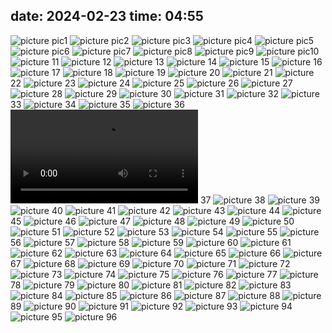 date: 2024-02-23
time: 04:55
---

![picture](https://github.com/efhai2408/Blog/blob/main/pics/Cpe375%20investory/20240206_133636.jpg)
pic1
![picture](https://github.com/efhai2408/Blog/blob/main/pics/Cpe375%20investory/20240206_134030.jpg)
pic2
![picture](https://github.com/efhai2408/Blog/blob/main/pics/Cpe375%20investory/20240206_134453.jpg)
pic3
![picture](https://github.com/efhai2408/Blog/blob/main/pics/Cpe375%20investory/20240206_134511.jpg)
pic4
![picture](https://github.com/efhai2408/Blog/blob/main/pics/Cpe375%20investory/20240206_141644.jpg)
pic5
![picture](https://github.com/efhai2408/Blog/blob/main/pics/Cpe375%20investory/20240206_141817.jpg)
pic6
![picture](https://github.com/efhai2408/Blog/blob/main/pics/Cpe375%20investory/20240206_141907.jpg)
pic7
![picture](https://github.com/efhai2408/Blog/blob/main/pics/Cpe375%20investory/20240206_142154.jpg)
pic8
![picture](https://github.com/efhai2408/Blog/blob/main/pics/Cpe375%20investory/20240206_142518.jpg)
pic9
![picture](https://github.com/efhai2408/Blog/blob/main/pics/Cpe375%20investory/20240206_143426.jpg)
pic10
![picture](https://github.com/efhai2408/Blog/blob/main/pics/Cpe375%20investory/20240206_143852.jpg)
11
![picture](https://github.com/efhai2408/Blog/blob/main/pics/Cpe375%20investory/20240206_144222.jpg)
12
![picture](https://github.com/efhai2408/Blog/blob/main/pics/Cpe375%20investory/20240206_144243.jpg)
13
![picture](https://github.com/efhai2408/Blog/blob/main/pics/Cpe375%20investory/20240206_144413.jpg)
14
![picture](https://github.com/efhai2408/Blog/blob/main/pics/Cpe375%20investory/20240206_150210.jpg)
15
![picture](https://github.com/efhai2408/Blog/blob/main/pics/Cpe375%20investory/20240206_150524.jpg)
16
![picture](https://github.com/efhai2408/Blog/blob/main/pics/Cpe375%20investory/20240206_150527.jpg)
17
![picture](https://github.com/efhai2408/Blog/blob/main/pics/Cpe375%20investory/20240206_150704.jpg)
18
![picture](https://github.com/efhai2408/Blog/blob/main/pics/Cpe375%20investory/20240206_150706.jpg)
19
![picture](https://github.com/efhai2408/Blog/blob/main/pics/Cpe375%20investory/20240206_150939.jpg)
20
![picture](https://github.com/efhai2408/Blog/blob/main/pics/Cpe375%20investory/20240206_150941.jpg)
21
![picture](https://github.com/efhai2408/Blog/blob/main/pics/Cpe375%20investory/20240206_150943.jpg)
22
![picture](https://github.com/efhai2408/Blog/blob/main/pics/Cpe375%20investory/20240206_151133.jpg)
23
![picture](https://github.com/efhai2408/Blog/blob/main/pics/Cpe375%20investory/20240206_151220.jpg)
24
![picture](https://github.com/efhai2408/Blog/blob/main/pics/Cpe375%20investory/20240206_151256.jpg)
25
![picture](https://github.com/efhai2408/Blog/blob/main/pics/Cpe375%20investory/20240206_151259.jpg)
26
![picture](https://github.com/efhai2408/Blog/blob/main/pics/Cpe375%20investory/20240206_151853.jpg)
27
![picture](https://github.com/efhai2408/Blog/blob/main/pics/Cpe375%20investory/20240206_151924.jpg)
28
![picture](https://github.com/efhai2408/Blog/blob/main/pics/Cpe375%20investory/20240206_151933.jpg)
29
![picture](https://github.com/efhai2408/Blog/blob/main/pics/Cpe375%20investory/20240206_151937.jpg)
30
![picture](https://github.com/efhai2408/Blog/blob/main/pics/Cpe375%20investory/20240206_152001.jpg)
31
![picture](https://github.com/efhai2408/Blog/blob/main/pics/Cpe375%20investory/20240206_152019.jpg)
32
![picture](https://github.com/efhai2408/Blog/blob/main/pics/Cpe375%20investory/20240206_152031.jpg)
33
![picture](https://github.com/efhai2408/Blog/blob/main/pics/Cpe375%20investory/20240206_152040.jpg)
34
![picture](https://github.com/efhai2408/Blog/blob/main/pics/Cpe375%20investory/20240206_152134.jpg)
35
![picture](https://github.com/efhai2408/Blog/blob/main/pics/Cpe375%20investory/20240206_152142.jpg)
36
![picture](https://github.com/efhai2408/Blog/blob/main/pics/Cpe375%20investory/20240206_152228.mp4)
37
![picture](https://github.com/efhai2408/Blog/blob/main/pics/Cpe375%20investory/20240206_152253.jpg)
38
![picture](https://github.com/efhai2408/Blog/blob/main/pics/Cpe375%20investory/20240206_152337.jpg)
39
![picture](https://github.com/efhai2408/Blog/blob/main/pics/Cpe375%20investory/20240206_152350.jpg)
40
![picture](https://github.com/efhai2408/Blog/blob/main/pics/Cpe375%20investory/20240206_152453.jpg)
41
![picture](https://github.com/efhai2408/Blog/blob/main/pics/Cpe375%20investory/20240206_152455.jpg)
42
![picture](https://github.com/efhai2408/Blog/blob/main/pics/Cpe375%20investory/20240206_152606.jpg)
43
![picture](https://github.com/efhai2408/Blog/blob/main/pics/Cpe375%20investory/20240206_152614.jpg)
44
![picture](https://github.com/efhai2408/Blog/blob/main/pics/Cpe375%20investory/20240206_152616.jpg)
45
![picture](https://github.com/efhai2408/Blog/blob/main/pics/Cpe375%20investory/20240206_152716.jpg)
46
![picture](https://github.com/efhai2408/Blog/blob/main/pics/Cpe375%20investory/20240206_152903.jpg)
47
![picture](https://github.com/efhai2408/Blog/blob/main/pics/Cpe375%20investory/20240206_153055.jpg)
48
![picture](https://github.com/efhai2408/Blog/blob/main/pics/Cpe375%20investory/20240206_153100.jpg)
49
![picture](https://github.com/efhai2408/Blog/blob/main/pics/Cpe375%20investory/20240206_153349.jpg)
50
![picture](https://github.com/efhai2408/Blog/blob/main/pics/Cpe375%20investory/20240206_153648.jpg)
51
![picture](https://github.com/efhai2408/Blog/blob/main/pics/Cpe375%20investory/20240206_154029.jpg)
52
![picture](https://github.com/efhai2408/Blog/blob/main/pics/Cpe375%20investory/20240206_154256.jpg)
53
![picture](https://github.com/efhai2408/Blog/blob/main/pics/Cpe375%20investory/20240206_154306.jpg)
54
![picture](https://github.com/efhai2408/Blog/blob/main/pics/Cpe375%20investory/20240206_154457.jpg)
55
![picture](https://github.com/efhai2408/Blog/blob/main/pics/Cpe375%20investory/20240206_154605.jpg)
56
![picture](https://github.com/efhai2408/Blog/blob/main/pics/Cpe375%20investory/20240206_154713.jpg)
57
![picture](https://github.com/efhai2408/Blog/blob/main/pics/Cpe375%20investory/20240206_155024.jpg)
58
![picture](https://github.com/efhai2408/Blog/blob/main/pics/Cpe375%20investory/20240206_155035.jpg)
59
![picture](https://github.com/efhai2408/Blog/blob/main/pics/Cpe375%20investory/20240206_155042.jpg)
60
![picture](https://github.com/efhai2408/Blog/blob/main/pics/Cpe375%20investory/20240206_155051.jpg)
61
![picture](https://github.com/efhai2408/Blog/blob/main/pics/Cpe375%20investory/20240206_155155.jpg)
62
![picture](https://github.com/efhai2408/Blog/blob/main/pics/Cpe375%20investory/20240206_155156.jpg)
63
![picture](https://github.com/efhai2408/Blog/blob/main/pics/Cpe375%20investory/20240206_155216.jpg)
64
![picture](https://github.com/efhai2408/Blog/blob/main/pics/Cpe375%20investory/20240206_155344.jpg)
65
![picture](https://github.com/efhai2408/Blog/blob/main/pics/Cpe375%20investory/20240206_160340.jpg)
66
![picture](https://github.com/efhai2408/Blog/blob/main/pics/Cpe375%20investory/20240206_160622.jpg)
67
![picture](https://github.com/efhai2408/Blog/blob/main/pics/Cpe375%20investory/20240206_161428.jpg)
68
![picture](https://github.com/efhai2408/Blog/blob/main/pics/Cpe375%20investory/20240206_161434.jpg)
69
![picture](https://github.com/efhai2408/Blog/blob/main/pics/Cpe375%20investory/20240206_161436.jpg)
70
![picture](https://github.com/efhai2408/Blog/blob/main/pics/Cpe375%20investory/20240206_161440.jpg)
71
![picture](https://github.com/efhai2408/Blog/blob/main/pics/Cpe375%20investory/20240206_161446.jpg)
72
![picture](https://github.com/efhai2408/Blog/blob/main/pics/Cpe375%20investory/20240206_161519.jpg)
73
![picture](https://github.com/efhai2408/Blog/blob/main/pics/Cpe375%20investory/20240206_161524.jpg)
74
![picture](https://github.com/efhai2408/Blog/blob/main/pics/Cpe375%20investory/20240206_161526.jpg)
75
![picture](https://github.com/efhai2408/Blog/blob/main/pics/Cpe375%20investory/20240206_161530.jpg)
76
![picture](https://github.com/efhai2408/Blog/blob/main/pics/Cpe375%20investory/20240206_161813.jpg)
77
![picture](https://github.com/efhai2408/Blog/blob/main/pics/Cpe375%20investory/20240206_161817.jpg)
78
![picture](https://github.com/efhai2408/Blog/blob/main/pics/Cpe375%20investory/20240206_161822.jpg)
79
![picture](https://github.com/efhai2408/Blog/blob/main/pics/Cpe375%20investory/20240206_162023.jpg)
80
![picture](https://github.com/efhai2408/Blog/blob/main/pics/Cpe375%20investory/20240206_162036.jpg)
81
![picture](https://github.com/efhai2408/Blog/blob/main/pics/Cpe375%20investory/20240206_162046.jpg)
82
![picture](https://github.com/efhai2408/Blog/blob/main/pics/Cpe375%20investory/20240206_162117.jpg)
83
![picture](https://github.com/efhai2408/Blog/blob/main/pics/Cpe375%20investory/20240206_162206.jpg)
84
![picture](https://github.com/efhai2408/Blog/blob/main/pics/Cpe375%20investory/20240206_163439.jpg)
85
![picture](https://github.com/efhai2408/Blog/blob/main/pics/Cpe375%20investory/20240206_163533.jpg)
86
![picture](https://github.com/efhai2408/Blog/blob/main/pics/Cpe375%20investory/20240206_163541.jpg)
87
![picture](https://github.com/efhai2408/Blog/blob/main/pics/Cpe375%20investory/20240206_164322.jpg)
88
![picture](https://github.com/efhai2408/Blog/blob/main/pics/Cpe375%20investory/20240206_164729.jpg)
89
![picture](https://github.com/efhai2408/Blog/blob/main/pics/Cpe375%20investory/20240206_165037.jpg)
90
![picture](https://github.com/efhai2408/Blog/blob/main/pics/Cpe375%20investory/20240206_165455.jpg)
91
![picture](https://github.com/efhai2408/Blog/blob/main/pics/Cpe375%20investory/20240206_165459.jpg)
92
![picture](https://github.com/efhai2408/Blog/blob/main/pics/Cpe375%20investory/20240206_173655.jpg)
93
![picture](https://github.com/efhai2408/Blog/blob/main/pics/Cpe375%20investory/20240206_173704.jpg)
94
![picture](https://github.com/efhai2408/Blog/blob/main/pics/Cpe375%20investory/20240206_173711.jpg)
95
![picture](https://github.com/efhai2408/Blog/blob/main/pics/Cpe375%20investory/20240206_174049.jpg)
96